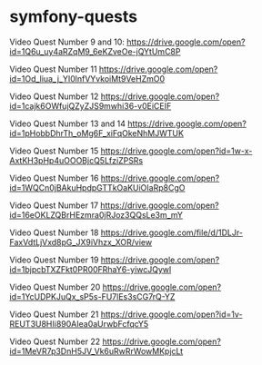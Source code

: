 # symfony-quests

Video Quest Number 9 and 10: 
https://drive.google.com/open?id=1Q6u_uy4aRZqM9_6eKZveOe-jQYtUmC8P

Video Quest Number 11
https://drive.google.com/open?id=1Od_liua_j_YI0lnfVYvkoiMt9VeHZmO0

Video Quest Number 12
https://drive.google.com/open?id=1cajk6OWfujQZyZJS9mwhi36-v0EiCEIF

Video Quest Number 13 and 14
https://drive.google.com/open?id=1pHobbDhrTh_oMg6F_xiFqOkeNhMJWTUK

Video Quest Number 15 
https://drive.google.com/open?id=1w-x-AxtKH3pHp4uOOOBjcQ5LfziZPSRs

Video Quest Number 16 
https://drive.google.com/open?id=1WQCn0jBAkuHpdpGTTkOaKUiOIaRp8CgO

Video Quest Number 17
https://drive.google.com/open?id=16eOKLZQBrHEzmra0jRJoz3QQsLe3m_mY

Video Quest Number 18
https://drive.google.com/file/d/1DLJr-FaxVdtLjVxd8pG_JX9iVhzx_XOR/view

Video Quest Number 19
https://drive.google.com/open?id=1bjpcbTXZFkt0PR00FRhaY6-yiwcJQywl

Video Quest Number 20
https://drive.google.com/open?id=1YcUDPKJuQx_sP5s-FU7lEs3sCG7rQ-YZ

Video Quest Number 21
https://drive.google.com/open?id=1v-REUT3U8HIi890AIea0aUrwbFcfqcY5

Video Quest Number 22
https://drive.google.com/open?id=1MeVR7p3DnH5JV_Vk6uRwRrWowMKpjcLt
